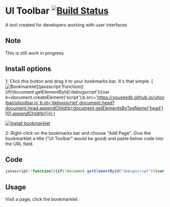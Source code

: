 # UI Toolbar [![Build Status](https://travis-ci.org/youseedk/uitoolbar.svg?branch=master)](https://travis-ci.org/youseedk/uitoolbar)
A tool created for developers working with user interfaces

## Note
This is still work in progress

## Install options

1: Click this button and drag it to your bookmarks bar. It's that simple.
[![Bookmarklet](https://youseedk.github.io/uitoolbar/bookmarklet.png)](javascript:!function(){if(!document.getElementById('debugscript')){var b=document.createElement('script');b.src='https://youseedk.github.io/uitoolbar/uitoolbar.js',b.id='debugscript',document.head?document.head.appendChild(b):document.getElementsByTagName('head')[0].appendChild(b)}}();)

<a href="javascript:!function(){if(!document.getElementById('debugscript')){var b=document.createElement('script');b.src='https://youseedk.github.io/uitoolbar/uitoolbar.js',b.id='debugscript',document.head?document.head.appendChild(b):document.getElementsByTagName('head')[0].appendChild(b)}}();">
<img src="https://youseedk.github.io/uitoolbar/bookmarklet.png" alt="Install bookmarklet" />
</a>

2: Right-click on the bookmarks bar and choose "Add Page". Give the bookmarklet a title ("UI Toolbar" would be good) and paste below code into the URL field. 

## Code
```javascript
javascript:!function(){if(!document.getElementById("debugscript")){var b=document.createElement("script");b.src="https://youseedk.github.io/uitoolbar/uitoolbar.js",b.id="debugscript",document.head?document.head.appendChild(b):document.getElementsByTagName("head")[0].appendChild(b)}}();
```

## Usage
Visit a page, click the bookmarklet.
